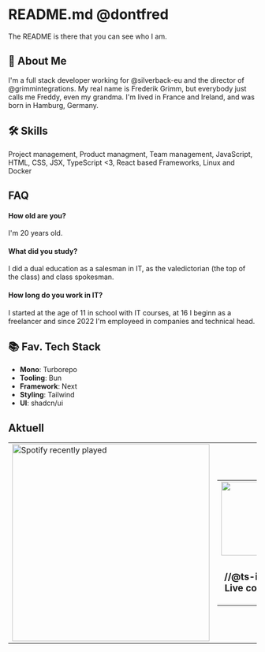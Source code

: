
# README.md @dontfred

The README is there that you can see who I am.



## 🚀 About Me
I'm a full stack developer working for @silverback-eu and the director of @grimmintegrations. My real name is Frederik Grimm, but everybody just calls me Freddy, even my grandma. I'm lived in France and Ireland, and was born in Hamburg, Germany.


## 🛠 Skills
Project management, Product managment, Team management, JavaScript, HTML, CSS, JSX, TypeScript <3, React based Frameworks, Linux and Docker


## FAQ

#### How old are you?

I'm 20 years old.

#### What did you study?

I did a dual education as a salesman in IT, as the valedictorian (the top of the class) and class spokesman.

#### How long do you work in IT?

I started at the age of 11 in school with IT courses, at 16 I beginn as a freelancer and since 2022 I'm employeed in companies and technical head.





## 📚 Fav. Tech Stack

- **Mono**: Turborepo
- **Tooling**: Bun
- **Framework**: Next
- **Styling**: Tailwind
- **UI**: shadcn/ui


## Aktuell

<table align="center">
  <tr>
    <td>
      <a style="width: 50%" href="https://open.spotify.com/user/68DTKW">
        <img src="https://spotify-recently-played-readme.vercel.app/api?user=31vypirmosg5a6tkbk5mygsr247i" alt="Spotify recently played" width="400" />
      </a>
    </td>
    <td>
      <table>
        <tr>
          <td>
            <img height="150" src="https://i.imgflip.com/6bo42l.jpg"  />
          </td>
        </tr>
        <tr>
          <td>
           <h3 align="center">//@ts-ignore - Live counter: 0</h3>
          </td>
        </tr>
      </table>
    </td>
  </tr>
</table>

